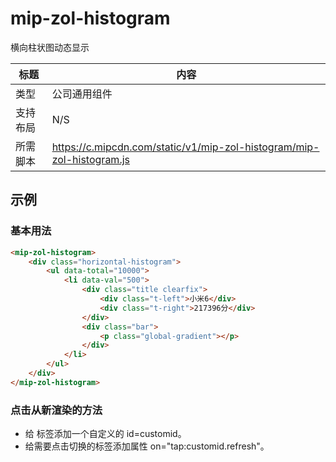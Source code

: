 # mip-zol-histogram

横向柱状图动态显示

标题|内容
----|----
类型|公司通用组件
支持布局|N/S
所需脚本|https://c.mipcdn.com/static/v1/mip-zol-histogram/mip-zol-histogram.js

## 示例

### 基本用法
```html
<mip-zol-histogram>
    <div class="horizontal-histogram">
        <ul data-total="10000">
            <li data-val="500">
                <div class="title clearfix">
                    <div class="t-left">小米6</div>
                    <div class="t-right">217396分</div>
                </div>
                <div class="bar">
                    <p class="global-gradient"></p>
                </div>
            </li>
        </ul>
    </div>
</mip-zol-histogram>
```

### 点击从新渲染的方法
- 给 <mip-zol-histogram> 标签添加一个自定义的 id=customid。
- 给需要点击切换的标签添加属性 on="tap:customid.refresh"。

